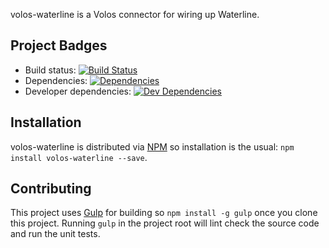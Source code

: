 volos-waterline is a Volos connector for wiring up Waterline.

## Project Badges

* Build status: [![Build Status](https://travis-ci.org/apigee-127/volos-waterline.svg)](https://travis-ci.org/apigee-127/volos-waterline)
* Dependencies: [![Dependencies](https://david-dm.org/apigee-127/volos-waterline.svg)](https://david-dm.org/apigee-127/volos-waterline)
* Developer dependencies: [![Dev Dependencies](https://david-dm.org/apigee-127/volos-waterline/dev-status.svg)](https://david-dm.org/apigee-127/volos-waterline#info=devDependencies&view=table)

## Installation

volos-waterline is distributed via [NPM][npm] so installation is the usual: `npm install volos-waterline --save`.

## Contributing

This project uses [Gulp][gulp] for building so `npm install -g gulp` once you clone this project.  Running `gulp` in the
project root will lint check the source code and run the unit tests.

[gulp]: http://gulpjs.com/
[npm]: https://www.npmjs.org/
